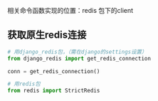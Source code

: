 相关命令函数实现的位置：redis 包下的client 

## 获取原生redis连接

```python
# 用django_redis包，（需在django的settings设置）
from django_redis import get_redis_connection

conn = get_redis_connection()

# 用redis包
from redis import StrictRedis

```

